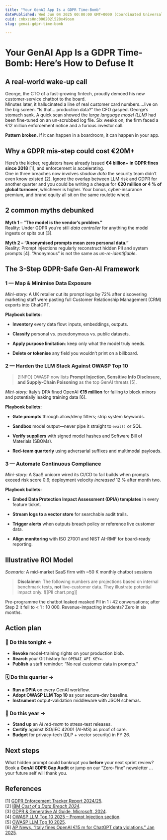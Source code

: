 ```yaml
---
title: "Your GenAI App Is a GDPR Time-Bomb"
datePublished: Wed Jun 04 2025 00:00:00 GMT+0000 (Coordinated Universal Time)
cuid: cmbxzs0nc000202l528x49osm
slug: genai-gdpr-time-bomb

---
```



# Your GenAI App Is a GDPR Time-Bomb: Here’s How to Defuse It

## A real-world wake-up call

George, the CTO of a fast-growing fintech, proudly demoed his new customer-service chatbot to the board.  
Minutes later, it hallucinated a line of real customer card numbers....live on the big screen. “Is that… production data?” the CFO gasped. George’s stomach sank. A quick scan showed the _large language model (LLM)_ had been fine-tuned on an un-scrubbed log file. Six weeks on, the firm faced a €12 million enforcement notice and a furious investor call.

**Pattern broken.** If it can happen in a boardroom, it can happen in your app.

## Why a GDPR mis-step could cost €20M+

Here’s the kicker, regulators have already issued **€4 billion+ in GDPR fines since 2018** [1], and enforcement is accelerating.  
One in three breaches now involves _shadow data_ the security team didn’t even know existed [2]. Ignore the overlap between LLM risk and GDPR for another quarter and you could be writing a cheque for **€20 million or 4 % of global turnover**, whichever is higher. Your bonus, cyber-insurance premium, and brand equity all sit on the same roulette wheel.

## 2 common myths debunked

**Myth 1 – “The model is the vendor’s problem.”**  
Reality: Under GDPR you’re still _data controller_ for anything the model ingests or spits out [3].

**Myth 2 – “Anonymised prompts mean zero personal data.”**  
Reality: Prompt injections regularly reconstruct hidden PII and system prompts [4]. “Anonymous” is not the same as _un-re-identifiable_.

## The 3-Step GDPR-Safe Gen-AI Framework

### 1 — Map & Minimise Data Exposure

_Mini-story:_ A UK retailer cut its prompt logs by 72% after discovering marketing staff were pasting full Customer Relationship Management (CRM) exports into ChatGPT.  

**Playbook bullets:**

- **Inventory** every data flow: inputs, embeddings, outputs.
    
- **Classify** personal vs. pseudonymous vs. public datasets.
    
- **Apply purpose limitation**: keep only what the model truly needs.
    
- **Delete or tokenise** any field you wouldn’t print on a billboard.
    

### 2 — Harden the LLM Stack Against OWASP Top 10

> [!INFO] OWASP now lists **Prompt Injection, Sensitive Info Disclosure, and Supply-Chain Poisoning** as the top GenAI threats [5].  

_Mini-story:_ Italy’s DPA fined OpenAI **€15 million** for failing to block minors and potentially leaking training data [6].  

**Playbook bullets:**

- **Gate prompts** through allow/deny filters; strip system keywords.
    
- **Sandbox** model output—never pipe it straight to `eval()` or SQL.
    
- **Verify suppliers** with signed model hashes and Software Bill of Materials (SBOMs).
    
- **Red-team quarterly** using adversarial suffixes and multimodal payloads.
    

### 3 — Automate Continuous Compliance

_Mini-story:_ A SaaS unicorn wired its CI/CD to fail builds when prompts exceed risk score 0.6; deployment velocity _increased_ 12 % after month two.  

**Playbook bullets:**

- **Embed Data Protection Impact Assessment (DPIA) templates** in every feature ticket.
    
- **Stream logs to a vector store** for searchable audit trails.
    
- **Trigger alerts** when outputs breach policy or reference live customer data.
    
- **Align monitoring** with ISO 27001 and NIST AI-RMF for board-ready reporting.
    

## Illustrative ROI Model

*Scenario:* A mid-market SaaS firm with ~50 K monthly chatbot sessions 

> **Disclaimer:** The following numbers are projections based on internal benchmark tests, **not** live-customer data. They illustrate potential impact only.
![[PII chart.png]]

Pre-programme the chatbot leaked masked PII in 1 : 42 conversations; after Step 2 it fell to < 1 : 10 000. Revenue-impacting incidents? Zero in six months.

## Action plan

### 📌 Do this tonight →

- **Revoke** model-training rights on your production blob.
- **Search** your Git history for `OPENAI_API_KEY=`.
- **Publish** a staff reminder: “No real customer data in prompts.”
    

### 🗓 Do this quarter →

- **Run a DPIA** on every GenAI workflow.
- **Adopt OWASP LLM Top 10** as your secure-dev baseline.
- **Instrument** output-validation middleware with JSON schemas.
    

### 🚀 Do this year →

- **Stand up** an _AI red-team_ to stress-test releases.
- **Certify** against ISO/IEC 42001 (AI-MS) as proof of care.
- **Budget** for privacy-tech (DLP + vector security) in FY 26.
    

## Next steps

What hidden prompt could bankrupt you **before** your next sprint review?  
Book a **GenAI GDPR Gap Audit** or jump on our “Zero-Fine” newsletter ... your future self will thank you.

## References

[1]  [GDPR Enforcement Tracker Report 2024/25](https://cms.law/en/gbr/publication/gdpr-enforcement-tracker-report).  
[2]  [IBM _Cost of a Data Breach 2024_](https://www.ibm.com/reports/data-breach).  
[3]  [GDPR & Generative AI Guide, Microsoft, 2024](https://wwps.microsoft.com/blog/gdpr-genai).  
[4]  [OWASP LLM Top 10 2025 – Prompt Injection section](https://genai.owasp.org/llmrisk/llm01-prompt-injection/).  
[5]  [OWASP LLM Top 10 2025](https://genai.owasp.org/resource/owasp-top-10-for-llm-applications-2025/).  
[6]  [AP News, “Italy fines OpenAI €15 m for ChatGPT data violations,” Jan 2025](https://apnews.com/article/chatgpt-openai-data-privacy-italy-1e3f070ca86ec234cae4d08ac8443879).  